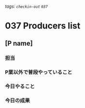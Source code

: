 ###### tags: `checkin-out` `037`

# 037 Producers list

## [P name]

### 担当

### P業以外で普段やっていること

### 今日やること

### 今日の成果
